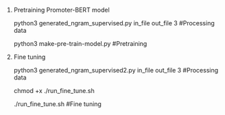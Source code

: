 1. Pretraining Promoter-BERT model 

   python3 generated_ngram_supervised.py in_file out_file 3 #Processing data

   python3 make-pre-train-model.py #Pretraining

2. Fine tuning 

   python3 generated_ngram_supervised2.py in_file out_file 3 #Processing data

   chmod +x ./run_fine_tune.sh

   ./run_fine_tune.sh #Fine tuning
